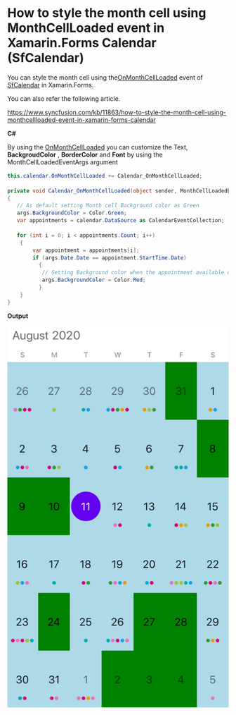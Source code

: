 # How to style the month cell using MonthCellLoaded event in Xamarin.Forms Calendar (SfCalendar)

You can style the month cell using the[OnMonthCellLoaded](https://help.syncfusion.com/cr/cref_files/xamarin/Syncfusion.SfCalendar.XForms~Syncfusion.SfCalendar.XForms.SfCalendar~OnMonthCellLoaded_EV.html) event of [SfCalendar](https://www.syncfusion.com/xamarin-ui-controls/xamarin-calendar) in Xamarin.Forms.

You can also refer the following article.

https://www.syncfusion.com/kb/11863/how-to-style-the-month-cell-using-monthcellloaded-event-in-xamarin-forms-calendar

**C#**

By using the [OnMonthCellLoaded](https://help.syncfusion.com/cr/cref_files/xamarin/Syncfusion.SfCalendar.XForms~Syncfusion.SfCalendar.XForms.SfCalendar~OnMonthCellLoaded_EV.html)  you can customize the Text, **BackgroudColor** , **BorderColor** and **Font** by using the MonthCellLoadedEventArgs argument

``` c#
this.calendar.OnMonthCellLoaded += Calendar_OnMonthCellLoaded;

private void Calendar_OnMonthCellLoaded(object sender, MonthCellLoadedEventArgs args)
{
   // As default setting Month cell Background color as Green 
   args.BackgroundColor = Color.Green;
   var appointments = calendar.DataSource as CalendarEventCollection;

   for (int i = 0; i < appointments.Count; i++)
    {
        var appointment = appointments[i];
        if (args.Date.Date == appointment.StartTime.Date)
          {
           // Setting Background color when the appointment available on the specific day 
           args.BackgroundColor = Color.Red;
          }
    }
}
```

**Output**

![CustomCell](https://github.com/SyncfusionExamples/style-month-cell-calendar-xamarin/blob/master/ScreenShot/CustomCell.png)
